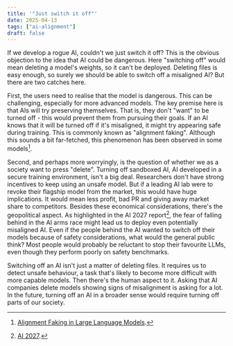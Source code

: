 ```yaml
---
title: '"Just switch it off"'
date: 2025-04-13
tags: ["ai-alignment"]
draft: false
---
```


If we develop a rogue AI, couldn't we just switch it off? This is the obvious objection to the idea that AI could be dangerous. Here "switching off" would mean deleting a model's weights, so it can't be deployed. Deleting files is easy enough, so surely we should be able to switch off a misaligned AI? But there are two catches here.

First, the users need to realise that the model is dangerous. This can be challenging, especially for more advanced models. The key premise here is that AIs will try preserving themselves. That is, they don't "want" to be turned off - this would prevent them from pursuing their goals. If an AI knows that it will be turned off if it's misaligned, it might try appearing safe during training. This is commonly known as "alignment faking". Although this sounds a bit far-fetched, this phenomenon has been observed in some models[^1].

Second, and perhaps more worryingly, is the question of whether we as a society want to press "delete". Turning off sandboxed AI, AI developed in a secure training environment, isn't a big deal. Researchers don't have strong incentives to keep using an unsafe model. But if a leading AI lab were to revoke their flagship model from the market, this would have huge implications. It would mean less profit, bad PR and giving away market share to competitors. Besides these economical considerations, there's the geopolitical aspect. As highlighted in the AI 2027 report[^2], the fear of falling behind in the AI arms race might lead us to deploy even potentially misaligned AI. Even if the people behind the AI wanted to switch off their models because of safety considerations, what would the general public think? Most people would probably be reluctant to stop their favourite LLMs, even though they perform poorly on safety benchmarks.

Switching off an AI isn't just a matter of deleting files. It requires us to detect unsafe behaviour, a task that's likely to become more difficult with more capable models. Then there's the human aspect to it. Asking that AI companies delete models showing signs of misalignment is asking for a lot. In the future, turning off an AI in a broader sense would require turning off parts of our society.

[^1]: [Alignment Faking in Large Language Models](https://arxiv.org/pdf/2412.14093).
[^2]: [AI 2027](https://ai-2027.com/).
